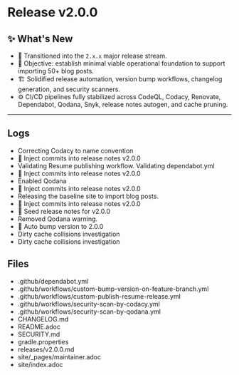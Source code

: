 # Release v2.0.0

## ✨ What's New

- 🚀 Transitioned into the `2.x.x` major release stream.
- 🎯 Objective: establish minimal viable operational foundation to support importing 50+ blog posts.
- 🏗️ Solidified release automation, version bump workflows, changelog generation, and security scanners.
- ⚙️ CI/CD pipelines fully stabilized across CodeQL, Codacy, Renovate, Dependabot, Qodana, Snyk, release notes autogen, and cache pruning.
---
## Logs

- Correcting Codacy to name convention
- 📝 Inject commits into release notes v2.0.0
- Validating Resume publishing workflow. Validating dependabot.yml
- 📝 Inject commits into release notes v2.0.0
- Enabled Qodana
- 📝 Inject commits into release notes v2.0.0
- Releasing the baseline site to import blog posts.
- 📝 Inject commits into release notes v2.0.0
- 📝 Seed release notes for v2.0.0
- Removed Qodana warning.
- 🔼 Auto bump version to 2.0.0
- Dirty cache collisions investigation
- Dirty cache collisions investigation

## Files

- .github/dependabot.yml
- .github/workflows/custom-bump-version-on-feature-branch.yml
- .github/workflows/custom-publish-resume-release.yml
- .github/workflows/security-scan-by-codacy.yml
- .github/workflows/security-scan-by-qodana.yml
- CHANGELOG.md
- README.adoc
- SECURITY.md
- gradle.properties
- releases/v2.0.0.md
- site/_pages/maintainer.adoc
- site/index.adoc
